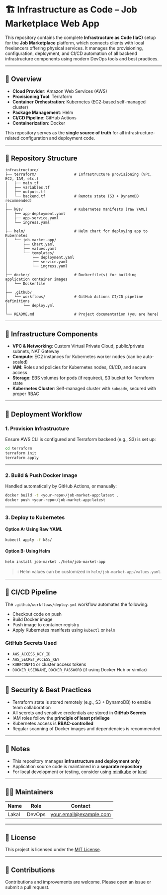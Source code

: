 # 🏗️ Infrastructure as Code – Job Marketplace Web App

This repository contains the complete **Infrastructure as Code (IaC)** setup for the **Job Marketplace** platform, which connects clients with local freelancers offering physical services. It manages the provisioning, configuration, deployment, and CI/CD automation of all backend infrastructure components using modern DevOps tools and best practices.

---

## 🧭 Overview

- **Cloud Provider**: Amazon Web Services (AWS)
- **Provisioning Tool**: Terraform
- **Container Orchestration**: Kubernetes (EC2-based self-managed cluster)
- **Package Management**: Helm
- **CI/CD Pipeline**: GitHub Actions
- **Containerization**: Docker

This repository serves as the **single source of truth** for all infrastructure-related configuration and deployment code.

---

## 📂 Repository Structure

```text
infrastructure/
├── terraform/                 # Infrastructure provisioning (VPC, EC2, IAM, etc.)
│   ├── main.tf
│   ├── variables.tf
│   ├── outputs.tf
│   └── backend.tf             # Remote state (S3 + DynamoDB recommended)
│
├── k8s/                       # Kubernetes manifests (raw YAML)
│   ├── app-deployment.yaml
│   ├── app-service.yaml
│   └── ingress.yaml
│
├── helm/                      # Helm chart for deploying app to Kubernetes
│   └── job-market-app/
│       ├── Chart.yaml
│       ├── values.yaml
│       └── templates/
│           ├── deployment.yaml
│           ├── service.yaml
│           └── ingress.yaml
│
├── docker/                    # Dockerfile(s) for building application container images
│   └── Dockerfile
│
├── .github/
│   └── workflows/             # GitHub Actions CI/CD pipeline definitions
│       └── deploy.yml
│
└── README.md                  # Project documentation (you are here)
```

---

## 🧱 Infrastructure Components

- **VPC & Networking**: Custom Virtual Private Cloud, public/private subnets, NAT Gateway
- **Compute**: EC2 instances for Kubernetes worker nodes (can be auto-scaled)
- **IAM**: Roles and policies for Kubernetes nodes, CI/CD, and secure access
- **Storage**: EBS volumes for pods (if required), S3 bucket for Terraform state
- **Kubernetes Cluster**: Self-managed cluster with `kubeadm`, secured with proper RBAC

---

## 🚀 Deployment Workflow

### 1. Provision Infrastructure

Ensure AWS CLI is configured and Terraform backend (e.g., S3) is set up:

```bash
cd terraform
terraform init
terraform apply
```

---

### 2. Build & Push Docker Image

Handled automatically by GitHub Actions, or manually:

```bash
docker build -t <your-repo>/job-market-app:latest .
docker push <your-repo>/job-market-app:latest
```

---

### 3. Deploy to Kubernetes

#### Option A: Using Raw YAML

```bash
kubectl apply -f k8s/
```

#### Option B: Using Helm

```bash
helm install job-market ./helm/job-market-app
```

> ℹ️ Helm values can be customized in `helm/job-market-app/values.yaml`.

---

## 🔁 CI/CD Pipeline

The `.github/workflows/deploy.yml` workflow automates the following:

- Checkout code on push
- Build Docker image
- Push image to container registry
- Apply Kubernetes manifests using `kubectl` or `helm`

### GitHub Secrets Used

- `AWS_ACCESS_KEY_ID`
- `AWS_SECRET_ACCESS_KEY`
- `KUBECONFIG` or cluster access tokens
- `DOCKER_USERNAME`, `DOCKER_PASSWORD` (if using Docker Hub or similar)

---

## 🔐 Security & Best Practices

- Terraform state is stored remotely (e.g., S3 + DynamoDB) to enable team collaboration
- All secrets and sensitive credentials are stored in **GitHub Secrets**
- IAM roles follow the **principle of least privilege**
- Kubernetes access is **RBAC-controlled**
- Regular scanning of Docker images and dependencies is recommended

---

## 📌 Notes

- This repository manages **infrastructure and deployment only**
- Application source code is maintained in a **separate repository**
- For local development or testing, consider using [minikube](https://minikube.sigs.k8s.io/) or [kind](https://kind.sigs.k8s.io/)

---

## 🧑‍💼 Maintainers

| Name        | Role        | Contact                   |
|-------------|-------------|---------------------------|
|   Lakal     | DevOps      | your.email@example.com    |

---

## 📝 License

This project is licensed under the [MIT License](LICENSE).

---

## 🙌 Contributions

Contributions and improvements are welcome. Please open an issue or submit a pull request.
